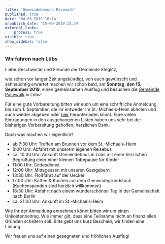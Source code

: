 ```yaml
---
title: 'Gemeindebesuch Pasewalk'
published: true
date: '04-08-2019 16:14'
unpublish_date: '15-09-2019 23:59'
external_links:
    process: true
visible: true
show_sidebar: false
---
```


### Wir fahren nach Lübs

Liebe Geschwister und Freunde der Gemeinde Steglitz,

wie schon vor langer Zeit angekündigt, von euch gewünscht und sehnsüchtig erwartet machen wir schon bald, am **Sonntag, den 15. September 2019**, einen gemeinsamen Ausflug und besuchen die [Gemeinde Pasewalk](https://www.johannische-kirche.org/de/06_gemeinden/21_pasewalk/index.php) in Lübs!

Für eine gute Vorbereitung bitten wir euch um eine schriftliche Anmeldung bis zum 1. September, die ihr entweder im St.-Michaels-Heim abholen und auch wieder abgeben oder [hier](https://cloud.johannische-kirche.org/index.php/s/yo2sAzgFqSdFFtW) herunterladen könnt. Eure vielen Eintragungen in den ausgehangenen Listen haben uns sehr bei der bisherigen Vorbereitung geholfen, herzlichen Dank.

Doch was machen wir eigentlich?
* ab 7:30 Uhr: Treffen am Brunnen vor dem St.-Michaels-Heim
* 8:00 Uhr: Abfahrt mit unserem eigenen Reisebus
* ca. 10:30 Uhr: Ankunft Gemeindehaus in Lübs mit einer herzlichen Begrüßung einer einer kleinen Tobepause für Kinder
* 11:00 Uhr: Gottesdienst
* 12:00 Uhr: Mittagessen mit unseren Gastgebern
* 13:30 Uhr: Floßfahrt auf der Uecker
* 17:00 Uhr: Kaffee & Kuchen auf dem Gemeindegrundstück (Kuchenspenden sind herzlich willkommen)
* 18:30 Uhr: Abfahrt nach einem wunderschönen Tag in der Gemeinschaft nach Berlin
* ca. 21:00 Uhr: Ankunft im St.-Michaels-Heim

Wie Ihr der Anmeldung entnehmen könnt bitten wir um einen Unkostenbeitrag. Wie immer gilt, dass eine Teilnahme nicht an finanziellen Gründen scheitern soll. Bitte gebt uns kurz Bescheid, wir finden eine Lösung.

Wir freuen uns auf einen gesegneten und fröhlichen Ausflug!